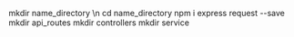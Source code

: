 mkdir name_directory \n
cd name_directory
npm i express request --save
mkdir api_routes
mkdir controllers
mkdir service
